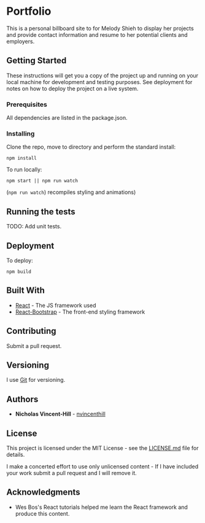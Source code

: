 # Portfolio

This is a personal billboard site to for Melody Shieh to display her projects and provide contact information and resume to her potential clients and employers.

## Getting Started

These instructions will get you a copy of the project up and running on your local machine for development and testing purposes. See deployment for notes on how to deploy the project on a live system.

### Prerequisites

All dependencies are listed in the package.json.

### Installing

Clone the repo, move to directory and perform the standard install:

```
npm install
```

To run locally: 

```
npm start || npm run watch
```

(```npm run watch```) recompiles styling and animations)

## Running the tests

TODO: Add unit tests.

<!-- ### Break down into end to end tests

Explain what these tests test and why

```
Give an example
```

### And coding style tests

Explain what these tests test and why

```
Give an example
```
 -->
## Deployment

To deploy:

```
npm build
```

## Built With

* [React](https://reactjs.org/) - The JS framework used
* [React-Bootstrap](https://reactjs.org/) - The front-end styling framework

## Contributing

Submit a pull request.

## Versioning

I use [Git](https://git-scm.com/) for versioning.

## Authors

* **Nicholas Vincent-Hill** - [nvincenthill](https://github.com/nvincenthill)

## License

This project is licensed under the MIT License - see the [LICENSE.md](LICENSE.md) file for details.

I make a concerted effort to use only unlicensed content - If I have included your work submit a pull request and I will remove it.

## Acknowledgments

* Wes Bos's React tutorials helped me learn the React framework and produce this content.